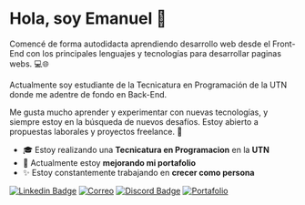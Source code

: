 # Hola, soy Emanuel 👋

Comencé de forma autodidacta aprendiendo desarrollo web desde el Front-End con los principales lenguajes y tecnologías para desarrollar paginas webs. 💻🌐

Actualmente soy estudiante de la Tecnicatura en Programación de la UTN donde me adentre de fondo en Back-End.

Me gusta mucho aprender y experimentar con nuevas tecnologías, y siempre estoy en la búsqueda de nuevos desafíos. Estoy abierto a propuestas laborales y proyectos freelance. 🙌

- 🎓 Estoy realizando una **Tecnicatura en Programacion** en la **UTN**
- 🌱 Actualmente estoy **mejorando mi portafolio**
- ✨ Estoy constantemente trabajando en **crecer como persona**
  
[![Linkedin Badge](https://img.shields.io/badge/-EM40a-0072b1?style=flat&logo=Linkedin&logoColor=white)](https://www.linkedin.com/in/em40a/ "Conecta en LinkedIn")
[![Correo](https://img.shields.io/badge/-Correo-EA4335?style=flat&logo=Gmail&logoColor=white)](mailto:hermosilla.emanuel811@gmail.com "Mandame un correo")
[![Discord Badge](https://img.shields.io/badge/-Discord-7289DA?style=flat&logo=Discord&logoColor=white)](https://discordapp.com/users/541145291726913537 "Hablame por discord")
[![Portafolio](https://img.shields.io/badge/-Portafolio-9B59B6?style=flat&logo=Portfolio&logoColor=white)](https://em40a.vercel.app/ "Visita mi portafolio")
